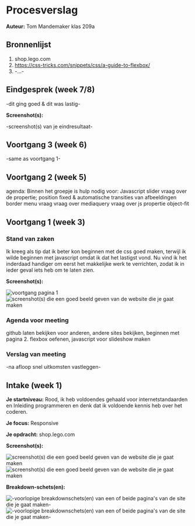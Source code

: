 # Procesverslag
**Auteur:** Tom Mandemaker klas 209a



## Bronnenlijst
1. shop.lego.com
2. https://css-tricks.com/snippets/css/a-guide-to-flexbox/
3. -...-



## Eindgesprek (week 7/8)

-dit ging goed & dit was lastig-

**Screenshot(s):**

-screenshot(s) van je eindresultaat-



## Voortgang 3 (week 6)

-same as voortgang 1-



## Voortgang 2 (week 5)

agenda:
Binnen het groepje is hulp nodig voor:
Javascript slider
vraag over de propertie; position fixed & automatische transities van afbeeldingen
border menu vraag
vraag over mediaquery
vraag over js propertie
object-fit






## Voortgang 1 (week 3)

### Stand van zaken

Ik kreeg als tip dat ik beter kon beginnen met de css goed maken, terwijl ik wilde beginnen met
javascript omdat ik dat het lastigst vond.
Nu vind ik het inderdaad handiger om eerst het makkelijke werk te verrichten, zodat ik in ieder geval
iets heb om te laten zien.

**Screenshot(s):**

![voortgang pagina 1](images/sc3.png)
![screenshot(s) die een goed beeld geven van de website die je gaat maken](images/sc4.png)
### Agenda voor meeting

github laten bekijken voor anderen, andere sites bekijken, beginnen met pagina 2.
flexbox oefenen, javascript voor slideshow maken

### Verslag van meeting

-na afloop snel uitkomsten vastleggen-



## Intake (week 1)

**Je startniveau:** Rood, ik heb voldoendes gehaald voor internetstandaarden en Inleiding programmeren en denk dat ik voldoende kennis heb over het coderen.

**Je focus:** Responsive

**Je opdracht:** shop.lego.com

**Screenshot(s):**

![screenshot(s) die een goed beeld geven van de website die je gaat maken](images/sc2.png)
![screenshot(s) die een goed beeld geven van de website die je gaat maken](images/sc1.png)

**Breakdown-schets(en):**

![-voorlopige breakdownschets(en) van een of beide pagina's van de site die je gaat maken-](images/schets1.jpeg)
![-voorlopige breakdownschets(en) van een of beide pagina's van de site die je gaat maken-](images/schets2.jpeg)

